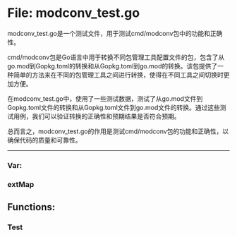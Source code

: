 # File: modconv_test.go

modconv_test.go是一个测试文件，用于测试cmd/modconv包中的功能和正确性。 

cmd/modconv包是Go语言中用于转换不同包管理工具配置文件的包，包含了从go.mod到Gopkg.toml的转换和从Gopkg.toml到go.mod的转换。该包提供了一种简单的方法来在不同的包管理工具之间进行转换，使得在不同工具之间切换时更加方便。

在modconv_test.go中，使用了一些测试数据，测试了从go.mod文件到Gopkg.toml文件的转换和从Gopkg.toml文件到go.mod文件的转换。通过这些测试用例，我们可以验证转换的正确性和预期结果是否符合预期。

总而言之，modconv_test.go的作用是测试cmd/modconv包的功能和正确性，以确保代码的质量和可靠性。




---

### Var:

### extMap





## Functions:

### Test





